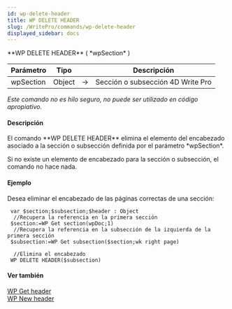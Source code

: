 ```yaml
---
id: wp-delete-header
title: WP DELETE HEADER
slug: /WritePro/commands/wp-delete-header
displayed_sidebar: docs
---
```


<!--REF #_command_.WP DELETE HEADER.Syntax-->**WP DELETE HEADER**  ( *wpSection* )<!-- END REF-->
<!--REF #_command_.WP DELETE HEADER.Params-->
| Parámetro | Tipo |  | Descripción |
| --- | --- | --- | --- |
| wpSection | Object | &#8594;  | Sección o subsección 4D Write Pro |

<!-- END REF-->

*Este comando no es hilo seguro, no puede ser utilizado en código apropiativo.*


#### Descripción 

<!--REF #_command_.WP DELETE HEADER.Summary-->El comando **WP DELETE HEADER**  elimina el elemento del encabezado asociado a la sección o subsección definida por el parámetro *wpSection*.<!-- END REF--> 

Si no existe un elemento de encabezado para la sección o subsección, el comando no hace nada.

#### Ejemplo 

Desea eliminar el encabezado de las páginas correctas de una sección:

```4d
 var $section;$subsection;$header : Object
  //Recupera la referencia en la primera sección
 $section:=WP Get section(wpDoc;1)
  //Recupera la referencia en la subsección de la izquierda de la primera sección
 $subsection:=WP Get subsection($section;wk right page)
 
  //Elimina el encabezado
 WP DELETE HEADER($subsection)
```

#### Ver también 

[WP Get header](wp-get-header.md)  
[WP New header](wp-new-header.md)  